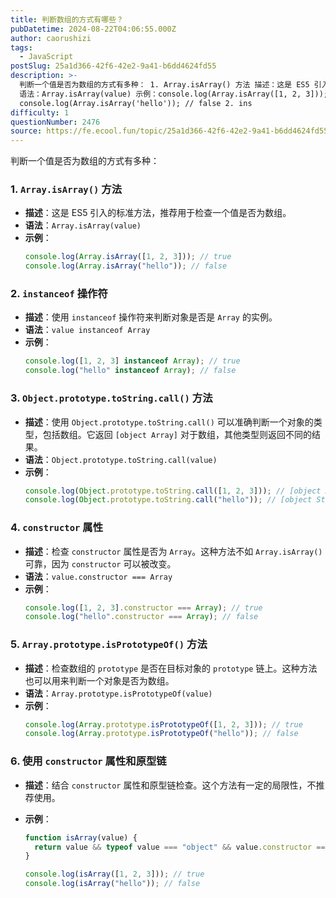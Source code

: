 ```yaml
---
title: 判断数组的方式有哪些？
pubDatetime: 2024-08-22T04:06:55.000Z
author: caorushizi
tags:
  - JavaScript
postSlug: 25a1d366-42f6-42e2-9a41-b6dd4624fd55
description: >-
  判断一个值是否为数组的方式有多种： 1. Array.isArray() 方法 描述：这是 ES5 引入的标准方法，推荐用于检查一个值是否为数组。
  语法：Array.isArray(value) 示例：console.log(Array.isArray([1, 2, 3])); // true
  console.log(Array.isArray('hello')); // false 2. ins
difficulty: 1
questionNumber: 2476
source: https://fe.ecool.fun/topic/25a1d366-42f6-42e2-9a41-b6dd4624fd55
---
```


判断一个值是否为数组的方式有多种：

### 1. **`Array.isArray()` 方法**

- **描述**：这是 ES5 引入的标准方法，推荐用于检查一个值是否为数组。
- **语法**：`Array.isArray(value)`
- **示例**：
  ```javascript
  console.log(Array.isArray([1, 2, 3])); // true
  console.log(Array.isArray("hello")); // false
  ```

### 2. **`instanceof` 操作符**

- **描述**：使用 `instanceof` 操作符来判断对象是否是 `Array` 的实例。
- **语法**：`value instanceof Array`
- **示例**：
  ```javascript
  console.log([1, 2, 3] instanceof Array); // true
  console.log("hello" instanceof Array); // false
  ```

### 3. **`Object.prototype.toString.call()` 方法**

- **描述**：使用 `Object.prototype.toString.call()` 可以准确判断一个对象的类型，包括数组。它返回 `[object Array]` 对于数组，其他类型则返回不同的结果。
- **语法**：`Object.prototype.toString.call(value)`
- **示例**：
  ```javascript
  console.log(Object.prototype.toString.call([1, 2, 3])); // [object Array]
  console.log(Object.prototype.toString.call("hello")); // [object String]
  ```

### 4. **`constructor` 属性**

- **描述**：检查 `constructor` 属性是否为 `Array`。这种方法不如 `Array.isArray()` 可靠，因为 `constructor` 可以被改变。
- **语法**：`value.constructor === Array`
- **示例**：
  ```javascript
  console.log([1, 2, 3].constructor === Array); // true
  console.log("hello".constructor === Array); // false
  ```

### 5. **`Array.prototype.isPrototypeOf()` 方法**

- **描述**：检查数组的 `prototype` 是否在目标对象的 `prototype` 链上。这种方法也可以用来判断一个对象是否为数组。
- **语法**：`Array.prototype.isPrototypeOf(value)`
- **示例**：
  ```javascript
  console.log(Array.prototype.isPrototypeOf([1, 2, 3])); // true
  console.log(Array.prototype.isPrototypeOf("hello")); // false
  ```

### 6. **使用 `constructor` 属性和原型链**

- **描述**：结合 `constructor` 属性和原型链检查。这个方法有一定的局限性，不推荐使用。
- **示例**：

  ```javascript
  function isArray(value) {
    return value && typeof value === "object" && value.constructor === Array;
  }

  console.log(isArray([1, 2, 3])); // true
  console.log(isArray("hello")); // false
  ```
